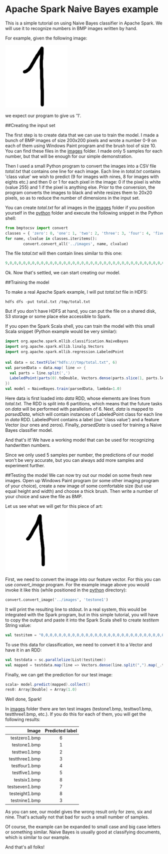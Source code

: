 # Apache Spark Naive Bayes example

This is a simple tutorial on using Naive Bayes classifier in Apache Spark. We will use it to recognize numbers in BMP images written by hand.

For example, given the following image:

![handwritten one](./images/one1.bmp "Handwritten 1")

we expect our program to give us '1'.

##Creating the input set

The first step is to create data that we can use to train the model. I made a bunch of BMP images of size 200x200 pixels and wrote a number 0-9 on each of them using Windows Paint program and the brush tool of size 10. You can find these files in the [images](./images) folder. I made only 5 samples for each number, but that will be enough for our simple demonstration.

Then I used a small Python program to convert the images into a CSV file _total.txt_ that contains one line for each image.  Each line in _total.txt_ contains 'class value' we wish to predict (9 for images with nines, 8 for images with eights etc.) and then 0 or 1 for each pixel in the image: 0 if the pixel is white (value 255) and 1 if the pixel is anything else. Prior to the conversion, the program converts the images to black and white resizes them to 20x20 pixels, so as to reduce the number of dimensions in the input set.

You can create _total.txt_ for all images in the [images](./images) folder if you position yourself in the [python](./python) folder and execute the following snippet in the Python shell:

```python
from bmptocsv import convert
classes = { 'zero': 0, 'one': 1, 'two': 2, 'three': 3, 'four': 4, 'five': 5, 'six': 6, 'seven': 7, 'eight': 8, 'nine': 9}
for name, clvalue in classes.iteritems():
        convert.convert_all('../images', name, clvalue)
```

The file _total.txt_ will then contain lines similar to this one:

```python
9,0,0,0,0,0,0,0,0,0,0,0,0,0,0,0,0,0,0,0,0,0,0,0,0,0,0,0,0,0,0,0,0,0,0,0,0,0,0,0,0,0,0,0,0,0,0,0,0,0,0,0,0,0,0,0,0,0,0,0,0,0,0,0,0,0,0,0,0,0,1,1,1,1,1,0,0,0,0,0,0,0,0,0,0,0,0,0,1,1,0,0,0,0,0,0,0,0,0,0,0,0,0,0,0,0,0,1,0,0,0,0,0,0,1,1,0,0,0,0,0,0,0,0,0,0,1,0,0,0,0,0,0,0,1,1,0,0,0,0,0,0,0,0,0,0,1,0,0,0,0,0,0,0,1,1,0,0,0,0,0,0,0,0,0,0,1,1,0,0,0,0,0,0,1,1,0,0,0,0,0,0,0,0,0,0,0,1,1,0,0,0,0,1,1,1,0,0,0,0,0,0,0,0,0,0,0,0,1,1,1,1,1,1,0,1,0,0,0,0,0,0,0,0,0,0,0,0,0,0,0,0,0,0,0,1,0,0,0,0,0,0,0,0,0,0,0,0,0,0,0,0,0,0,0,1,0,0,0,0,0,0,0,0,0,0,0,0,0,0,0,0,0,0,0,1,0,0,0,0,0,0,0,0,1,0,0,0,0,0,0,0,0,0,0,1,0,0,0,0,0,0,0,0,0,1,1,0,0,0,0,0,0,0,1,0,0,0,0,0,0,0,0,0,0,0,1,1,0,0,0,0,0,0,1,0,0,0,0,0,0,0,0,0,0,0,0,1,1,0,0,0,0,1,0,0,0,0,0,0,0,0,0,0,0,0,0,0,0,1,1,1,1,0,0,0,0,0,0,0,0,0,0,0,0,0,0,0,0,0,0,0,0,0,0,0,0,0,0,0,0
```

Ok. Now that's settled, we can start creating our model.

##Training the model

To make a real Apache Spark example, I will put _total.txt_ file in HDFS:

```
hdfs dfs -put total.txt /tmp/total.txt
```

But if you don't have HDFS at hand, you can put the file on a shared disk, S3 storage or some place else accessible to Spark.

If you open the Spark Scala shell, you can train the model with this small Scala snippet (Python example would be very similar):


```scala
import org.apache.spark.mllib.classification.NaiveBayes
import org.apache.spark.mllib.linalg.Vectors
import org.apache.spark.mllib.regression.LabeledPoint

val data = sc.textFile("hdfs:///tmp/total.txt", 6)
val parsedData = data.map( line => {
  val parts = line.split(',')
  LabeledPoint(parts(0).toDouble, Vectors.dense(parts.slice(1, parts.length).map(_.toDouble)))
})
val model = NaiveBayes.train(parsedData, lambda=1.0)
```

Here data is first loaded into _data_ RDD, whose elements are lines from _total.txt_. The RDD is split into 6 partitions, which means that the future tasks on _data_ will be performed with parallelism of 6.
Next, _data_ is mapped to _parsedData_, which will contain instances of LabeledPoint class for each line in _data_ RDD. LabeledPoint contains a label (our 'class value') and a feature Vector (our ones and zeros).
Finally, _parsedData_ is used for training a Naive Bayes classifier model.

And that's it! We have a working model that can be used for recognizing handwritten numbers.

Since we only used 5 samples per number, the predictions of our model won't be very accurate, but you can always add more samples and experiment further.

##Testing the model
We can now try out our model on some fresh new images. Open up Windows Paint program (or some other imaging program of your choice), create a new image of some comfortable size (but use equal height and width) and choose a thick brush. Then write a number of your choice and save the file as BMP.

Let us see what we will get for this piece of art:
![Test image with a handwritten 2](./images/testone1.bmp "Test image")

First, we need to convert the image into our feature vector. For this you can use _convert_image_ program. For the example image above you would invoke it like this (while positioned in the [python](./python) directory):

```python
convert.convert_image('../images', 'testone1')
```

It will print the resulting line to stdout. In a real system, this would be integrated with the Spark program, but in this simple tutorial, you will have to copy the output and paste it into the Spark Scala shell to create _testitem_ String value:

```scala
val testitem = "0,0,0,0,0,0,0,0,0,0,0,0,0,0,0,0,0,0,0,0,0,0,0,0,0,0,0,0,0,1,1,1,1,0,0,0,0,0,0,0,0,0,0,0,0,0,0,0,1,0,0,0,0,0,1,0,0,0,0,0,0,0,0,0,0,0,0,1,0,0,0,0,0,0,1,0,0,0,0,0,0,0,0,0,0,0,1,0,0,0,0,0,0,0,1,0,0,0,0,0,0,0,0,0,0,0,1,0,0,0,0,0,0,1,0,0,0,0,0,0,0,0,0,0,0,0,0,0,0,0,0,0,0,1,0,0,0,0,0,0,0,0,0,0,0,0,0,0,0,0,0,0,1,0,0,0,0,0,0,0,0,0,0,0,0,0,0,0,0,0,0,0,1,0,0,0,0,0,0,0,0,0,0,0,0,0,0,0,0,0,0,1,0,0,0,0,0,0,0,0,0,0,0,0,0,0,0,0,0,0,0,1,0,0,0,0,0,0,0,0,0,0,0,0,0,0,0,0,0,0,1,0,0,0,0,0,0,0,0,0,0,0,0,0,0,0,0,0,0,0,1,0,0,0,0,0,0,0,0,0,0,0,0,0,0,0,0,0,0,1,0,0,0,0,0,0,0,0,0,0,0,0,0,0,0,0,0,0,1,0,0,0,0,0,0,0,0,0,0,0,0,0,0,0,0,0,0,1,1,0,0,0,0,0,0,0,0,0,0,0,0,0,0,0,0,0,0,1,0,0,0,0,0,0,0,0,0,0,0,0,0,0,0,0,0,0,0,0,0,0,0,1,1,1,1,1,1,0,0,0,0,0,0,0,0,0,0,0,0,0,0,0,0,0,0,0,0,0,0,0,0,0,0,0,0,0,0,0,0,0,0,0,0,0,0,0,0,0,0,0"
```

To use this data for classification, we need to convert it to a Vector and have it in an RDD:

```scala
val testdata = sc.parallelize(List(testitem))
val mapped = testdata.map(line => Vectors.dense(line.split(",").map(_.toDouble)))
```

Finally, we can get the prediction for our test image:

```scala
scala> model.predict(mapped).collect()
res0: Array[Double] = Array(1.0)
```

Well done, Spark!

In [images](./images) folder there are ten test images (testone1.bmp, testtwo1.bmp, testthree1.bmp, etc.). If you do this for each of them, you will get the following results:

| Image  | Predicted label  |
|--:|:-:|
| testzero1.bmp  | 6  |
| testone1.bmp  | 1  |
| testtwo1.bmp  | 2  |
| testthree1.bmp  | 3  |
| testfour1.bmp  | 4  |
| testfive1.bmp  | 5  |
| testsix1.bmp  | 8  |
| testseven1.bmp  | 7  |
| testeight1.bmp  | 8  |
| testnine1.bmp  | 3  |

As you can see, our model gives the wrong result only for zero, six and nine. That's actually not that bad for such a small number of samples.

Of course, the example can be expanded to small case and big case letters or something similar. Naive Bayes is usually good at classifying documents, which is similar to our example.

And that's all folks!
